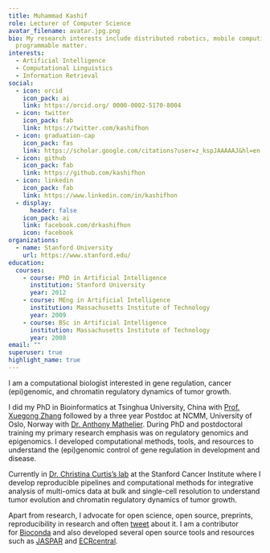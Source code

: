 ```yaml
---
title: Muhammad Kashif
role: Lecturer of Computer Science
avatar_filename: avatar.jpg.png
bio: My research interests include distributed robotics, mobile computing and
  programmable matter.
interests:
  - Artificial Intelligence
  - Computational Linguistics
  - Information Retrieval
social:
  - icon: orcid
    icon_pack: ai
    link: https://orcid.org/ 0000-0002-5170-8004
  - icon: twitter
    icon_pack: fab
    link: https://twitter.com/kashifhon
  - icon: graduation-cap
    icon_pack: fas
    link: https://scholar.google.com/citations?user=z_kspJAAAAAJ&hl=en
  - icon: github
    icon_pack: fab
    link: https://github.com/kashifhon
  - icon: linkedin
    icon_pack: fab
    link: https://www.linkedin.com/in/kashifhon
  - display:
      header: false
    icon_pack: ai
    link: facebook.com/drkashifhon
    icon: facebook
organizations:
  - name: Stanford University
    url: https://www.stanford.edu/
education:
  courses:
    - course: PhD in Artificial Intelligence
      institution: Stanford University
      year: 2012
    - course: MEng in Artificial Intelligence
      institution: Massachusetts Institute of Technology
      year: 2009
    - course: BSc in Artificial Intelligence
      institution: Massachusetts Institute of Technology
      year: 2008
email: ""
superuser: true
highlight_name: true
---
```

I am a computational biologist interested in gene regulation, cancer (epi)genomic, and chromatin regulatory dynamics of tumor growth.

I did my PhD in Bioinformatics at Tsinghua University, China with [Prof. Xuegong Zhang](http://bioinfo.au.tsinghua.edu.cn/member/xuegonglab/index.html) followed by a three year Postdoc at NCMM, University of Oslo, Norway with [Dr. Anthony Mathelier](https://mathelierlab.com/). During PhD and postdoctoral training my primary research emphasis was on regulatory genomics and epigenomics. I developed computational methods, tools, and resources to understand the (epi)genomic control of gene regulation in development and disease.

Currently in [Dr. Christina Curtis’s lab](https://med.stanford.edu/curtislab.html) at the Stanford Cancer Institute where I develop reproducible pipelines and computational methods for integrative analysis of multi-omics data at bulk and single-cell resolution to understand tumor evolution and chromatin regulatory dynamics of tumor growth.

Apart from research, I advocate for open science, open source, preprints, reproducibility in research and often [tweet](https://twitter.com/khanaziz84) about it. I am a contributor for [Bioconda](https://bioconda.github.io/) and also developed several open source tools and resources such as [JASPAR](http://jaspar.genereg.net/) and [ECRcentral](https://ecrcentral.org/).